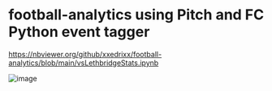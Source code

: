 # football-analytics using Pitch and FC Python event tagger
https://nbviewer.org/github/xxedrixx/football-analytics/blob/main/vsLethbridgeStats.ipynb

![image](https://github.com/xxedrixx/football-analytics/assets/105680488/c2fa3985-39a8-423d-942f-2fcd139bd5de)

